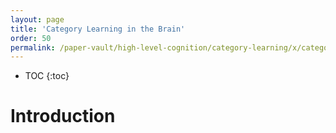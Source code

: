 ```yaml
---
layout: page
title: 'Category Learning in the Brain'
order: 50
permalink: /paper-vault/high-level-cognition/category-learning/x/category-learning-in-the-brain/
---
```


* TOC
{:toc}

# Introduction
